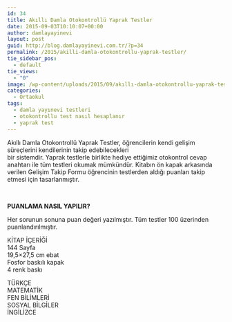 ```yaml
---
id: 34
title: Akıllı Damla Otokontrollü Yaprak Testler
date: 2015-09-03T10:10:07+00:00
author: damlayayinevi
layout: post
guid: http://blog.damlayayinevi.com.tr/?p=34
permalink: /2015/akilli-damla-otokontrollu-yaprak-testler/
tie_sidebar_pos:
  - default
tie_views:
  - "0"
image: /wp-content/uploads/2015/09/akıllı-damla-otokontrollu-yaprak-test.jpg
categories:
  - Ortaokul
tags:
  - damla yayınevi testleri
  - otokontrollu test nasıl hesaplanır
  - yaprak test
---
```

Akıllı Damla Otokontrollü Yaprak Testler, öğrencilerin kendi gelişim süreçlerini kendilerinin takip edebilecekleri  
bir sistemdir. Yaprak testlerle birlikte hediye ettiğimiz otokontrol cevap anahtarı ile tüm testleri okumak mümkündür. Kitabın ön kapak arkasında verilen Gelişim Takip Formu öğrencinin testlerden aldığı puanları takip etmesi için tasarlanmıştır.<!--more-->

&nbsp;

**PUANLAMA NASIL YAPILIR?**

Her sorunun sonuna puan değeri yazılmıştır. Tüm testler 100 üzerinden puanlandırılmıştır.

KİTAP İÇERİĞİ  
144 Sayfa  
19,5&#215;27,5 cm ebat  
Fosfor baskılı kapak  
4 renk baskı

TÜRKÇE  
MATEMATİK  
FEN BİLİMLERİ  
SOSYAL BİLGİLER  
İNGİLİZCE